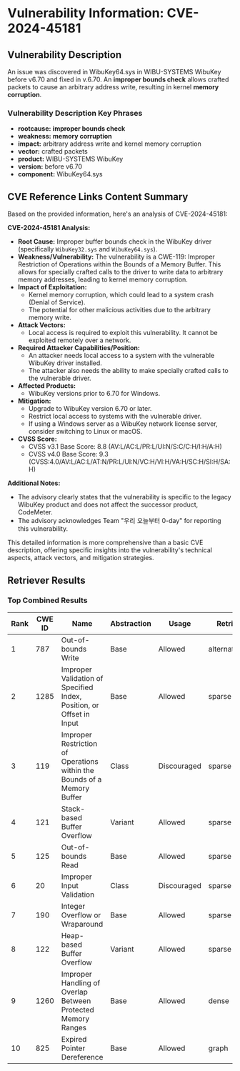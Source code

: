 # Vulnerability Information: CVE-2024-45181

## Vulnerability Description
An issue was discovered in WibuKey64.sys in WIBU-SYSTEMS WibuKey before v6.70 and fixed in v.6.70. An **improper bounds check** allows crafted packets to cause an arbitrary address write, resulting in kernel **memory corruption**.

### Vulnerability Description Key Phrases
- **rootcause:** **improper bounds check**
- **weakness:** **memory corruption**
- **impact:** arbitrary address write and kernel memory corruption
- **vector:** crafted packets
- **product:** WIBU-SYSTEMS WibuKey
- **version:** before v6.70
- **component:** WibuKey64.sys

## CVE Reference Links Content Summary
Based on the provided information, here's an analysis of CVE-2024-45181:

**CVE-2024-45181 Analysis:**

*   **Root Cause:** Improper buffer bounds check in the WibuKey driver (specifically `WibuKey32.sys` and `WibuKey64.sys`).
*   **Weakness/Vulnerability:** The vulnerability is a CWE-119: Improper Restriction of Operations within the Bounds of a Memory Buffer. This allows for specially crafted calls to the driver to write data to arbitrary memory addresses, leading to kernel memory corruption.
*  **Impact of Exploitation:**
    *   Kernel memory corruption, which could lead to a system crash (Denial of Service).
    *   The potential for other malicious activities due to the arbitrary memory write.
*   **Attack Vectors:**
    *   Local access is required to exploit this vulnerability. It cannot be exploited remotely over a network.
*   **Required Attacker Capabilities/Position:**
    *   An attacker needs local access to a system with the vulnerable WibuKey driver installed.
    *   The attacker also needs the ability to make specially crafted calls to the vulnerable driver.
* **Affected Products:**
    * WibuKey versions prior to 6.70 for Windows.
*   **Mitigation:**
    *   Upgrade to WibuKey version 6.70 or later.
    *   Restrict local access to systems with the vulnerable driver.
    *   If using a Windows server as a WibuKey network license server, consider switching to Linux or macOS.
*   **CVSS Score:**
    *   CVSS v3.1 Base Score: 8.8 (AV:L/AC:L/PR:L/UI:N/S:C/C:H/I:H/A:H)
    *   CVSS v4.0 Base Score: 9.3 (CVSS:4.0/AV:L/AC:L/AT:N/PR:L/UI:N/VC:H/VI:H/VA:H/SC:H/SI:H/SA:H)

**Additional Notes:**

*   The advisory clearly states that the vulnerability is specific to the legacy WibuKey product and does not affect the successor product, CodeMeter.
*   The advisory acknowledges Team "우리 오늘부터 0-day" for reporting this vulnerability.

This detailed information is more comprehensive than a basic CVE description, offering specific insights into the vulnerability's technical aspects, attack vectors, and mitigation strategies.

## Retriever Results

### Top Combined Results

| Rank | CWE ID | Name | Abstraction | Usage  | Retrievers | Individual Scores |
|------|--------|------|-------------|-------|------------|-------------------|
| 1 | 787 | Out-of-bounds Write | Base | Allowed | alternate_terms | 1.000 |
| 2 | 1285 | Improper Validation of Specified Index, Position, or Offset in Input | Base | Allowed | sparse | 0.237 |
| 3 | 119 | Improper Restriction of Operations within the Bounds of a Memory Buffer | Class | Discouraged | sparse | 0.233 |
| 4 | 121 | Stack-based Buffer Overflow | Variant | Allowed | sparse | 0.232 |
| 5 | 125 | Out-of-bounds Read | Base | Allowed | sparse | 0.231 |
| 6 | 20 | Improper Input Validation | Class | Discouraged | sparse | 0.229 |
| 7 | 190 | Integer Overflow or Wraparound | Base | Allowed | sparse | 0.228 |
| 8 | 122 | Heap-based Buffer Overflow | Variant | Allowed | sparse | 0.225 |
| 9 | 1260 | Improper Handling of Overlap Between Protected Memory Ranges | Base | Allowed | dense | 0.569 |
| 10 | 825 | Expired Pointer Dereference | Base | Allowed | graph | 0.003 |

